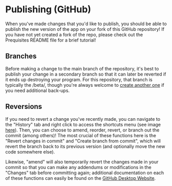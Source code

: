 # Publishing (GitHub)
When you've made changes that you'd like to publish, you should be able to publish the new version of the app on your fork of this GitHub repository! If you have not yet created a fork of the repo, please check out the Prequisites README file for a brief tutorial!

## Branches
Before making a change to the main branch of the repository, it's best to publish your change in a secondary branch so that it can later be reverted if it ends up destroying your program. For this repository, that branch is typically the /beta/, though you're always welcome to [create another one](https://docs.github.com/en/pull-requests/collaborating-with-pull-requests/proposing-changes-to-your-work-with-pull-requests/creating-and-deleting-branches-within-your-repository) if you need additional back-ups.

## Reversions
If you need to revert a change you've recently made, you can navigate to the "History" tab and right click to access the shortcuts menu (see image [here](https://i.imgur.com/QljdXpj.png)\). Then, you can choose to amend, reorder, revert, or branch out the commit (among others)! The most crucial of these functions here is the "Revert changes in commit" and "Create branch from commit", which will revert the branch back to its previous version (and optionally move the new code somewhere else).

Likewise, "amend" will also temporarily revert the changes made in your commit so that you can make any addendums or modifications in the "Changes" tab before committing again; additional documentation on each of these functions can easily be found on the [GitHub Desktop Website](https://github.com/apps/desktop).
